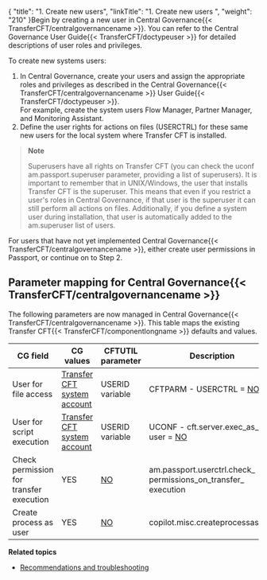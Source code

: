 {
    "title": "1. Create new users",
    "linkTitle": "1. Create new users ",
    "weight": "210"
}Begin by creating a new user in Central Governance{{< TransferCFT/centralgovernancename  >}}. You can refer to the Central Governance User Guide{{< TransferCFT/doctypeuser  >}} for detailed descriptions of user roles and privileges.

To create new systems users:

1. In Central Governance, create your users and assign the appropriate roles and privileges as described in the Central Governance{{< TransferCFT/centralgovernancename >}} User Guide{{< TransferCFT/doctypeuser >}}.  
    For example, create the system users Flow Manager, Partner Manager, and Monitoring Assistant.
1. Define the user rights for actions on files (USERCTRL) for these same new users for the local system where Transfer CFT is installed.

> **Note**
>
> Superusers have all rights on Transfer CFT (you can check the uconf am.passport.superuser parameter, providing a list of superusers). It is important to remember that in UNIX/Windows, the user that installs Transfer CFT is the superuser. This means that even if you restrict a user's roles in Central Governance, if that user is the superuser it can still perform all actions on files. Additionally, if you define a system user during installation, that user is automatically added to the am.superuser list of users.

For users that have not yet implemented Central Governance{{< TransferCFT/centralgovernancename  >}}, either create user permissions in Passport, or continue on to Step 2.

## Parameter mapping for Central Governance{{< TransferCFT/centralgovernancename  >}}

The following parameters are now managed in Central Governance{{< TransferCFT/centralgovernancename  >}}. This table maps the existing Transfer CFT{{< TransferCFT/componentlongname  >}} defaults and values.


| CG field  | CG values  | CFTUTIL parameter  | Description  |
| --- | --- | --- | --- |
| User for file access  | <u>Transfer CFT system account</u> | USERID variable  | CFTPARM - USERCTRL = <u>NO</u> | YES  | Specifies the account that is used to read/write transferred files.  |
| User for script execution  | <u>Transfer CFT system account</u> | USERID variable  | UCONF - cft.server.exec_as_ user = <u>NO</u> | YES  | Specifies the account that is used to execute scripts. This parameter is not supported on Transfer CFTs running on z/OS and IBM i systems.  |
| Check permission for transfer execution  | YES | <u>NO</u>  | am.passport.userctrl.check_ permissions_on_transfer_ execution  | Checks whether the user has permissions to execute transfers.  |
| Create process as user  | YES | <u>NO</u>  | copilot.misc.createprocessasuser  | Specifies whether Transfer CFT Copilot user must have system rights.  |


****Related topics****

- [Recommendations and troubleshooting](../user_rights_tips)
